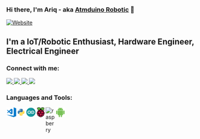 ### Hi there, I'm Ariq - aka [Atmduino Robotic][website] 👋

[![Website](https://img.shields.io/website?label=atmduino.com&style=for-the-badge&url=https%3A%2F%2Fcodestackr.com)](https://linktr.ee/AtmduinoRobotic)

## I'm a IoT/Robotic Enthusiast, Hardware Engineer, Electrical Engineer


### Connect with me:
<p>
  <a href="https://www.linkedin.com/in/ath-thaareq-mahesa-8330471b4/">
    <img src="https://img.shields.io/badge/linkedin-%230077B5.svg?&style=for-the-badge&logo=linkedin&logoColor=white" height=25>
  </a>   
  <a href="https://www.facebook.com/AthThaareqMahesa/">
    <img src="https://img.shields.io/badge/Facebook-1877F2?style=for-the-badge&logo=facebook&logoColor=white" height=25>
  </a>
  <a href="https://www.instagram.com/aththaareq_87/">
    <img src="https://img.shields.io/badge/instagram-%23E4405F.svg?&style=for-the-badge&logo=instagram&logoColor=white" height=25>
  </a> 
  <a href="https://github.com/eunbiline98/">
    <img src="https://img.shields.io/badge/GitHub-100000?style=for-the-badge&logo=github&logoColor=white" height=25>
  </a>
</p>

### Languages and Tools:

<img align="left" alt="Visual Studio Code" width="26px" src="https://raw.githubusercontent.com/github/explore/80688e429a7d4ef2fca1e82350fe8e3517d3494d/topics/visual-studio-code/visual-studio-code.png" />
<img align="left" alt="python" width="26px" src="https://raw.githubusercontent.com/github/explore/80688e429a7d4ef2fca1e82350fe8e3517d3494d/topics/python/python.png" />
<img align="left" alt="Arduino" width="26px" src="https://raw.githubusercontent.com/github/explore/80688e429a7d4ef2fca1e82350fe8e3517d3494d/topics/arduino/arduino.png" />
<img align="left" alt="raspberry" width="26px" src="https://raw.githubusercontent.com/github/explore/80688e429a7d4ef2fca1e82350fe8e3517d3494d/topics/raspberry-pi/raspberry-pi.png" />
<img align="left" alt="raspberry" width="26px" src="https://raw.githubusercontent.com/github/explore/80688e429a7d4ef2fca1e82350fe8e3517d3494d/topics/raspberry-pi/firebase-google.png" />
<img align="left" alt="android-studio" width="26px" src="https://raw.githubusercontent.com/github/explore/80688e429a7d4ef2fca1e82350fe8e3517d3494d/topics/android/android.png" />

<br />

[website]: https://www.instagram.com/atmduino/
